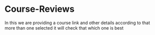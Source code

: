 # Course-Reviews
In this we are providing a course link and other details according to that more than one selected it will check that which one is best
